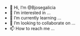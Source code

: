 - 👋 Hi, I’m @Bjosegalicia
- 👀 I’m interested in ...
- 🌱 I’m currently learning ...
- 💞️ I’m looking to collaborate on ...
- 📫 How to reach me ...

<!---
Bjosegalicia/Bjosegalicia is a ✨ special ✨ repository because its `README.md` (this file) appears on your GitHub profile.
You can click the Preview link to take a look at your changes.
--->
